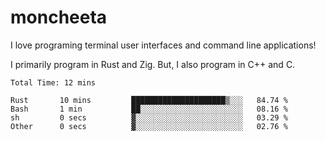 # moncheeta

I love programing terminal user interfaces and command line applications!

I primarily program in Rust and Zig. But, I also program in C++ and C.

<!--START_SECTION:waka-->

```text
Total Time: 12 mins

Rust       10 mins         █████████████████████▒░░░   84.74 %
Bash       1 min           ██░░░░░░░░░░░░░░░░░░░░░░░   08.16 %
sh         0 secs          ▓░░░░░░░░░░░░░░░░░░░░░░░░   03.29 %
Other      0 secs          ▓░░░░░░░░░░░░░░░░░░░░░░░░   02.76 %
```

<!--END_SECTION:waka-->
